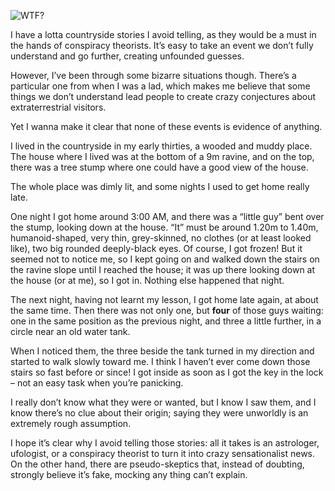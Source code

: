 ![WTF?](//cacilhas.info/img/alien.png)

I have a lotta countryside stories I avoid telling, as they would be a must in the hands of conspiracy theorists. It’s easy to take an event we don’t fully understand and go further, creating unfounded guesses.

However, I’ve been through some bizarre situations though. There’s a particular one from when I was a lad, which makes me believe that some things we don’t understand lead people to create crazy conjectures about extraterrestrial visitors.

Yet I wanna make it clear that none of these events is evidence of anything.

I lived in the countryside in my early thirties, a wooded and muddy place. The house where I lived was at the bottom of a 9m ravine, and on the top, there was a tree stump where one could have a good view of the house.

The whole place was dimly lit, and some nights I used to get home really late.

One night I got home around 3:00 AM, and there was a “little guy” bent over the stump, looking down at the house. “It” must be around 1.20m to 1.40m, humanoid-shaped, very thin, grey-skinned, no clothes (or at least looked like), two big rounded deeply-black eyes. Of course, I got frozen! But it seemed not to notice me, so I kept going on and walked down the stairs on the ravine slope until I reached the house; it was up there looking down at the house (or at me), so I got in. Nothing else happened that night.

The next night, having not learnt my lesson, I got home late again, at about the same time. Then there was not only one, but **four** of those guys waiting: one in the same position as the previous night, and three a little further, in a circle near an old water tank.

When I noticed them, the three beside the tank turned in my direction and started to walk slowly toward me. I think I haven’t ever come down those stairs so fast before or since! I got inside as soon as I got the key in the lock – not an easy task when you’re panicking.

I really don’t know what they were or wanted, but I know I saw them, and I know there’s no clue about their origin; saying they were unworldly is an extremely rough assumption.

I hope it’s clear why I avoid telling those stories: all it takes is an astrologer, ufologist, or a conspiracy theorist to turn it into crazy sensationalist news. On the other hand, there are pseudo-skeptics that, instead of doubting, strongly believe it’s fake, mocking any thing can’t explain.